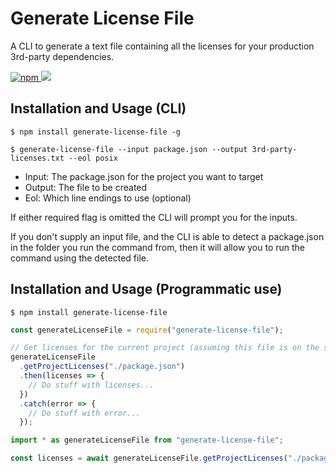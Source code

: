 # Generate License File

A CLI to generate a text file containing all the licenses for your production 3rd-party dependencies.

<a href="https://www.npmjs.com/package/generate-license-file">
  <img alt="npm" src="https://img.shields.io/npm/v/generate-license-file?logo=npm">
</a>

<a href="https://codecov.io/github/TobyAndToby/generate-license-file">
  <img src="https://codecov.io/github/TobyAndToby/generate-license-file/branch/main/graph/badge.svg"/>
</a>

## Installation and Usage (CLI)

```
$ npm install generate-license-file -g

$ generate-license-file --input package.json --output 3rd-party-licenses.txt --eol posix
```

- Input: The package.json for the project you want to target
- Output: The file to be created
- Eol: Which line endings to use (optional)

If either required flag is omitted the CLI will prompt you for the inputs.

If you don't supply an input file, and the CLI is able to detect a package.json in the folder you run the command from, then it will allow you to run the command using the detected file.

## Installation and Usage (Programmatic use)

```
$ npm install generate-license-file
```

```js
const generateLicenseFile = require("generate-license-file");

// Get licenses for the current project (assuming this file is on the same level as the package.json)
generateLicenseFile
  .getProjectLicenses("./package.json")
  .then(licenses => {
    // Do stuff with licenses...
  })
  .catch(error => {
    // Do stuff with error...
  });
```

```ts
import * as generateLicenseFile from "generate-license-file";

const licenses = await generateLicenseFile.getProjectLicenses("./package.json");
```
